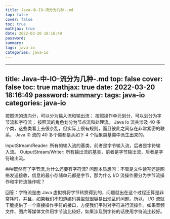 ```yaml
---
title: Java-中-IO-流分为几种-.md
top: false
cover: false
toc: true
mathjax: true
date: 2022-03-20 18:16:49
password:
summary:
tags: java-io
categories: java-io
---
```

---
title: Java-中-IO-流分为几种-.md
top: false
cover: false
toc: true
mathjax: true
date: 2022-03-20 18:16:49
password:
summary:
tags: java-io
categories: java-io
---
按照流的流向分，可以分为输入流和输出流；
按照操作单元划分，可以划分为字节流和字符流；
按照流的角色划分为节点流和处理流。
Java Io 流共涉及 40 多个类，这些类看上去很杂乱，但实际上很有规则，而且彼此之间存在非常紧密的联系， Java I0 流的 40 多个类都是从如下 4 个抽象类基类中派生出来的。

InputStream/Reader: 所有的输入流的基类，前者是字节输入流，后者是字符输入流。
OutputStream/Writer: 所有输出流的基类，前者是字节输出流，后者是字符输出流。



###既然有了字节流,为什么还要有字符流?
问题本质想问：不管是文件读写还是网络发送接收，信息的最小存储单元都是字节，那为什么 I/O 流操作要分为字节流操作和字符流操作呢？

回答：字符流是由 Java 虚拟机将字节转换得到的，问题就出在这个过程还算是非常耗时，并且，如果我们不知道编码类型就很容易出现乱码问题。所以， I/O 流就干脆提供了一个直接操作字符的接口，方便我们平时对字符进行流操作。如果音频文件、图片等媒体文件用字节流比较好，如果涉及到字符的话使用字符流比较好。
